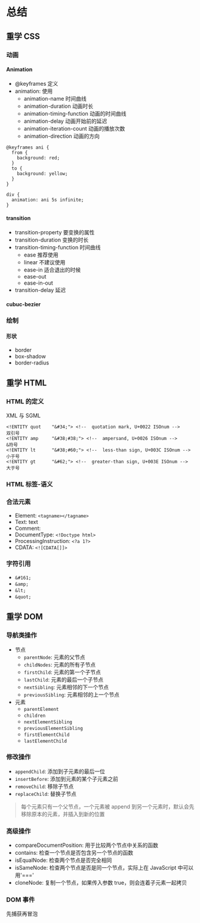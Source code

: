 # 总结

## 重学 CSS

### 动画

#### Animation

- @keyframes 定义
- animation: 使用
  - animation-name 时间曲线
  - animation-duration 动画时长
  - animation-timing-function 动画的时间曲线
  - animation-delay 动画开始前的延迟
  - animation-iteration-count 动画的播放次数
  - animation-direction 动画的方向

```
@keyframes ani {
  from {
    background: red;
  }
  to {
    background: yellow;
  }
}

div {
  animation: ani 5s infinite;
}
```

#### transition

- transition-property 要变换的属性
- transition-duration 变换的时长
- transition-timing-function 时间曲线
  - ease 推荐使用
  - linear 不建议使用
  - ease-in 适合退出的时候
  - ease-out
  - ease-in-out
- transition-delay 延迟

#### cubuc-bezier

### 绘制

#### 形状

- border
- box-shadow
- border-radius

## 重学 HTML

### HTML 的定义

XML 与 SGML

```
<!ENTITY quot    "&#34;"> <!--  quotation mark, U+0022 ISOnum -->       双引号
<!ENTITY amp     "&#38;#38;"> <!--  ampersand, U+0026 ISOnum -->        &符号
<!ENTITY lt      "&#38;#60;"> <!--  less-than sign, U+003C ISOnum -->   小于号
<!ENTITY gt      "&#62;"> <!--  greater-than sign, U+003E ISOnum -->    大于号
```

### HTML 标签-语义

### 合法元素

- Element: `<tagname></tagname>`
- Text: text
- Comment: <!-- comments -->
- DocumentType: `<!Doctype html>`
- ProcessingInstruction: `<?a 1?>`
- CDATA: `<![CDATA[]]>`

### 字符引用

- `&#161;`
- `&amp;`
- `&lt;`
- `&quot;`

## 重学 DOM

### 导航类操作

- 节点
  - `parentNode`: 元素的父节点
  - `childNodes`: 元素的所有子节点
  - `firstChild`: 元素的第一个子节点
  - `lastChild`: 元素的最后一个子节点
  - `nextSibling`: 元素相邻的下一个节点
  - `previousSibling`: 元素相邻的上一个节点
- 元素
  - `parentElement`
  - `children`
  - `nextElementSibling`
  - `previousElementSibling`
  - `firstElementChild`
  - `lastElementChild`

### 修改操作

- `appendChild`: 添加到子元素的最后一位
- `insertBefore`: 添加到元素的某个子元素之前
- `removeChild`: 移除子节点
- `replaceChild`: 替换子节点

> 每个元素只有一个父节点，一个元素被 append 到另一个元素时，默认会先移除原本的元素，并插入到新的位置

### 高级操作

- compareDocumentPosition: 用于比较两个节点中关系的函数
- contains: 检查一个节点是否包含另一个节点的函数
- isEqualNode: 检查两个节点是否完全相同
- isSameNode: 检查两个节点是否是同一个节点，实际上在 JavaScript 中可以用'==='
- cloneNode: 复制一个节点，如果传入参数 true，则会连着子元素一起拷贝

### DOM 事件

先捕获再冒泡
